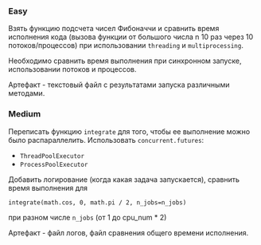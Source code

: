 ### Easy

Взять функцию подсчета чисел Фибоначчи и сравнить время исполнения кода 
(вызова функции от большого числа n 10 раз через 10 потоков/процессов) при 
использовании `threading` и `multiprocessing`.

Необходимо сравнить время выполнения при синхронном запуске, использовании потоков и процессов. 

Артефакт - текстовый файл с результатами запуска различными методами.


### Medium
Переписать функцию `integrate` для того, чтобы ее выполнение можно 
было распараллелить. Иcпользовать `concurrent.futures`: 
* `ThreadPoolExecutor`
* `ProcessPoolExecutor`

Добавить логирование (когда какая задача запускается), 
сравнить время выполнения для 

`integrate(math.cos, 0, math.pi / 2, n_jobs=n_jobs)`
 
 при разном числе `n_jobs` (от 1 до cpu_num * 2)

Артефакт - файл логов, файл сравнения общего времени исполнения.

